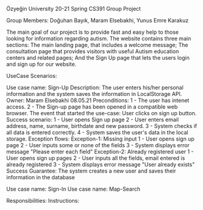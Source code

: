 Özyeğin University 20-21 Spring CS391 Group Project

Group Members: Doğuhan Bayık, Maram Elsebakhi, Yunus Emre Karakuz

The main goal of our project is to provide fast and easy help to those looking for information regarding autism. The website contains three main sections: The main landing page, that includes a welcome message; The consultation page that provides visitors with useful Autism education centers and related pages; And the Sign Up page that lets the users login and sign up for our website.

UseCase Scenarios:

Use case name: Sign-Up
Description: The user enters his/her personal information and the system saves the information in LocalStorage API.
Owner: Maram Elsebakhi 08.05.21
Preconditions: 
    1 - The user has intenet access.
    2 - The Sign-up page has been opened in a compatible web browser.
The event that started the use-case: User clicks on sign up button.
Success scenario:
    1 - User opens Sign up page
    2 - User enters email address, name, surname, birthdate and new password.
    3 - System checks if all data is entered correctly.
    4 - System saves the user's data in the local storage.
Exception flows:
    Exception-1: Missing input
        1 - User opens sign up page
        2 - User inputs some or none of the fields
        3 - System displays error message "Please enter each field"
    Exception-2: Already registered user
        1 - User opens sign up pages
        2 - User inputs all the fields, email entered is already registered
        3 - System displays error message "User already exists"
Success Guarantee: The system creates a new user and saves their information in the database

Use case name: Sign-In
Use case name: Map-Search

Responsibilities:
Instructions:
